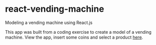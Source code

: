 # react-vending-machine
Modeling a vending machine using React.js

This app was built from a coding exercise to create a model of a vending machine. View the app, insert some coins and select a product [here](http://react-vending-machine.herokuapp.com).
